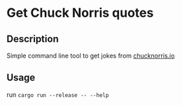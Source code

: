 # Get Chuck Norris quotes

## Description

Simple command line tool to get jokes from [chucknorris.io](https://api.chucknorris.io/)

## Usage

run `cargo run --release -- --help`

